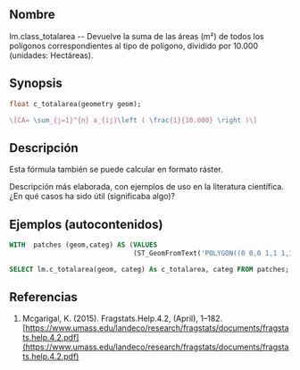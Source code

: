 ## Nombre
lm.class_totalarea --  Devuelve la suma de las áreas (m²) de todos los polígonos correspondientes al tipo de polígono, dividido por 10.000 (unidades: Hectáreas).

## Synopsis

```sql
float c_totalarea(geometry geom);
```

```tex
\[CA= \sum_{j=1}^{n} a_{ij}\left ( \frac{1}{10.000} \right )\]
```

## Descripción

Esta fórmula también se puede calcular en formato ráster.

Descripción más elaborada, con ejemplos de uso en la literatura científica. ¿En qué casos ha sido útil (significaba algo)?


## Ejemplos (autocontenidos)


```sql
WITH  patches (geom,categ) AS (VALUES
                               (ST_GeomFromText('POLYGON((0 0,0 1,1 1,1 0,0 0))',25830),'Urbano'))

SELECT lm.c_totalarea(geom, categ) As c_totalarea, categ FROM patches;
```

## Referencias

1. Mcgarigal, K. (2015). Fragstats.Help.4.2, (April), 1–182. [https://www.umass.edu/landeco/research/fragstats/documents/fragstats.help.4.2.pdf](https://www.umass.edu/landeco/research/fragstats/documents/fragstats.help.4.2.pdf)
